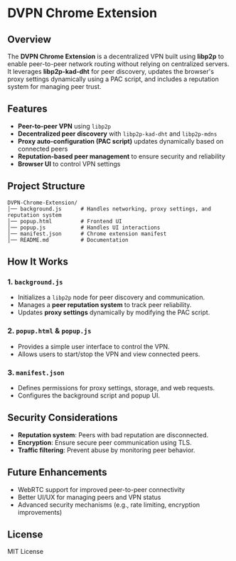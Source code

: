 # DVPN Chrome Extension

## Overview
The **DVPN Chrome Extension** is a decentralized VPN built using **libp2p** to enable peer-to-peer network routing without relying on centralized servers. It leverages **libp2p-kad-dht** for peer discovery, updates the browser's proxy settings dynamically using a PAC script, and includes a reputation system for managing peer trust.

## Features
- **Peer-to-peer VPN** using `libp2p`
- **Decentralized peer discovery** with `libp2p-kad-dht` and `libp2p-mdns`
- **Proxy auto-configuration (PAC script)** updates dynamically based on connected peers
- **Reputation-based peer management** to ensure security and reliability
- **Browser UI** to control VPN settings

## Project Structure
```
DVPN-Chrome-Extension/
│── background.js      # Handles networking, proxy settings, and reputation system
│── popup.html         # Frontend UI
│── popup.js           # Handles UI interactions
│── manifest.json      # Chrome extension manifest
│── README.md          # Documentation
```

## How It Works
### 1. `background.js`
- Initializes a `libp2p` node for peer discovery and communication.
- Manages a **peer reputation system** to track peer reliability.
- Updates **proxy settings** dynamically by modifying the PAC script.

### 2. `popup.html` & `popup.js`
- Provides a simple user interface to control the VPN.
- Allows users to start/stop the VPN and view connected peers.

### 3. `manifest.json`
- Defines permissions for proxy settings, storage, and web requests.
- Configures the background script and popup UI.

## Security Considerations
- **Reputation system**: Peers with bad reputation are disconnected.
- **Encryption**: Ensure secure peer communication using TLS.
- **Traffic filtering**: Prevent abuse by monitoring peer behavior.

## Future Enhancements
- WebRTC support for improved peer-to-peer connectivity
- Better UI/UX for managing peers and VPN status
- Advanced security mechanisms (e.g., rate limiting, encryption improvements)

## License
MIT License

